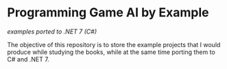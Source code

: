 # Programming Game AI by Example

_examples ported to .NET 7 (C#)_

The objective of this repository is to store the example projects that I would produce while studying the books, while at the same time porting them to C# and .NET 7.
